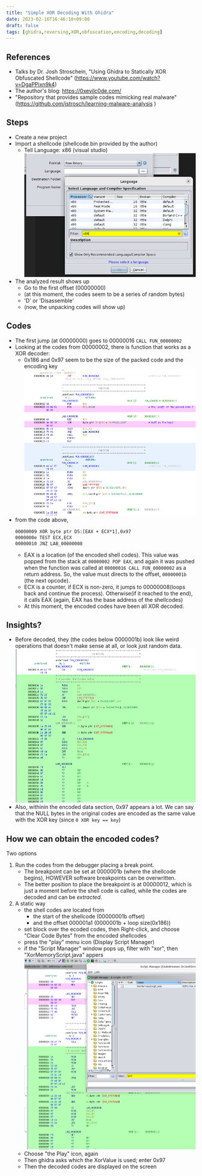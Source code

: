 ```yaml
---
title: "Simple XOR Decoding With Ghidra"
date: 2023-02-16T16:46:10+09:00
draft: false
tags: [ghidra,reversing,XOR,obfuscation,encoding,decoding]
---
```


## References
  - Talks by Dr. Josh Stroschein, "Using Ghidra to Statically XOR Obfuscated Shellcode" (https://www.youtube.com/watch?v=DgaPPixn9k4)
  - The author's blog: https://0xevilc0de.com/
  - "Repository that provides sample codes mimicking real malware" (https://github.com/jstrosch/learning-malware-analysis )

## Steps
- Create a new project
- Import a shellcode (shellcode.bin provided by the author)
    - Tell Language: x86 (visual studio)
    ![image](drjoshstroschein-01.png)
- The analyzed result shows up
    - Go to the first offset (00000000)
    - (at this moment, the codes seem to be a series of random bytes)
    - 'D' or 'Disassemble'
    - (now, the unpacking codes will show up)

## Codes 
- The first jump (at 00000000) goes to 00000016 `CALL FUN_00000002`
- Looking at the codes from 00000002, there is function that works as a XOR decoder:
    - 0x186 and 0x97 seem to be the size of the packed code and the encoding key
    ![image](drjoshstroschein-02.png)
- from the code above, 
    ```
    00000009 XOR byte ptr DS:[EAX + ECX*1],0x97
    0000000e TEST ECX,ECX
    00000010 JNZ LAB_00000008
    ```
    - EAX is a location (of the encoded shell codes). This value was popped from the stack at `00000002 POP EAX`, and again it was pushed when the function was called at `00000016 CALL FUN_00000002` as a return address. So, the value must directs to the offset, `00000001b` (the next opcode).
    - ECX is a counter, if ECX is non-zero, it jumps to 00000008(loops back and continue the process). Otherwise(if it reached to the end), it calls EAX (again, EAX has the base address of the shellcodes)
    - At this moment, the encoded codes have been all XOR decoded. 

## Insights?    
- Before decoded, they (the codes below 0000001b) look like weird operations that doesn't make sense at all, or look just random data.
![image](drjoshstroschein-03.png)
- Also, withinin the encoded data section, 0x97 appears a lot. We can say that the NULL bytes in the original codes are encoded as the same value with the XOR key (since `0 XOR key == key`)

## How we can obtain the encoded codes?
Two options
1. Run the codes from the debugger placing a break point.
    - The breakpoint can be set at 0000001b (where the shellcode begins), HOWEVER software breakpoints can be overwritten.
    - The better position to place the breakpoint is at 00000012, which is just a moment before the shell code is called, while the codes are decoded and can be _extracted_.
2. A static way
    - the shell codes are located from 
        - the start of the shellcode (00000001b offset)
        - and the offset 000001a1 (0000001b + loop size(0x186))
    - set block over the ecoded codes, then Right-click,  and choose "Clear Code Bytes" from the encoded shellcodes
    - press the "play" menu icon (Display Script Manager)
    - if the "Script Manager" window pops up, filter with "xor", then "XorMemoryScript.java" appers
    ![image](drjoshstroschein-04.png)
    - Choose "the Play" icon, again
    - Then ghidra asks which the XorValue is used; enter 0x97
    - Then the decoded codes are displayed on the screen
